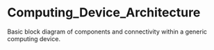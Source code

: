 # Computing_Device_Architecture
Basic block diagram of components and connectivity within a generic computing device.
